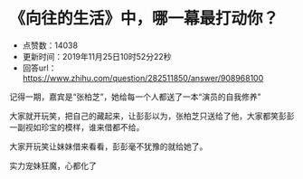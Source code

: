 # 《向往的生活》中，哪一幕最打动你？
- 点赞数：14038
- 更新时间：2019年11月25日10时52分22秒
- 回答url：https://www.zhihu.com/question/282511850/answer/908968100
<body>
 <p data-pid="shZIbg8a">记得一期，嘉宾是“张柏芝”，她给每一个人都送了一本“演员的自我修养”</p>
 <p data-pid="xEGG1mvY">大家就开玩笑，把自己的藏起来，让彭彭以为，张柏芝只送给了他，大家都笑彭彭一副视如珍宝的模样，谁来借都不给。</p>
 <p data-pid="6G3qBxn5">大家开玩笑让妹妹借来看看，彭彭毫不犹豫的就给她了。</p>
 <p data-pid="v_FM1dfw">实力宠妹狂魔，心都化了</p>
</body>